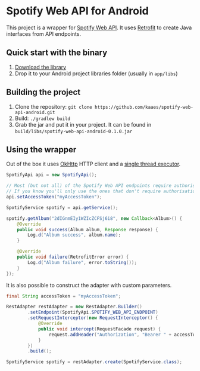 Spotify Web API for Android
===========================

This project is a wrapper for [Spotify Web API](https://developer.spotify.com/web-api/).
It uses [Retrofit](http://square.github.io/retrofit/) to create Java interfaces from API endpoints.

Quick start with the binary
---------------------------
1. [Download the library](https://github.com/kaaes/spotify-web-api-android/releases/download/0.1/spotify-web-api-android-0.1.0.jar)
2. Drop it to your Android project libraries folder (usually in `app/libs`)

Building the project
--------------------
1. Clone the repository: `git clone https://github.com/kaaes/spotify-web-api-android.git`
2. Build: `./gradlew build`
3. Grab the jar and put it in your project. It can be found in `build/libs/spotify-web-api-android-0.1.0.jar`

Using the wrapper
-----------------

Out of the box it uses [OkHttp](http://square.github.io/okhttp/) HTTP client and a [single thread executor](https://docs.oracle.com/javase/7/docs/api/java/util/concurrent/Executors.html#newSingleThreadExecutor()).

```java
SpotifyApi api = new SpotifyApi();

// Most (but not all) of the Spotify Web API endpoints require authorisation.
// If you know you'll only use the ones that don't require authorisation you can skip this step
api.setAccessToken("myAccessToken");

SpotifyService spotify = api.getService();

spotify.getAlbum("2dIGnmEIy1WZIcZCFSj6i8", new Callback<Album>() {
    @Override
    public void success(Album album, Response response) {
        Log.d("Album success", album.name);
    }

    @Override
    public void failure(RetrofitError error) {
        Log.d("Album failure", error.toString());
    }
});
````

It is also possible to construct the adapter with custom parameters.

```java
final String accessToken = "myAccessToken";

RestAdapter restAdapter = new RestAdapter.Builder()
        .setEndpoint(SpotifyApi.SPOTIFY_WEB_API_ENDPOINT)
        .setRequestInterceptor(new RequestInterceptor() {
            @Override
            public void intercept(RequestFacade request) {
                request.addHeader("Authorization", "Bearer " + accessToken);
            }
        })
        .build();

SpotifyService spotify = restAdapter.create(SpotifyService.class);
```
